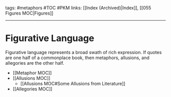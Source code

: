 tags: #metaphors #TOC #PKM
links: [[Index (Archived)|Index]], [[055 Figures MOC|Figures]]

---
# Figurative Language
Figurative language represents a broad swath of rich expression. If quotes are one half of a commonplace book, then metaphors, allusions, and allegories are the other half. 

- [[Metaphor MOC]]
- [[Allusions MOC]]
	- [[Allusions MOC#Some Allusions from Literature]]
- [[Allegories MOC]]






